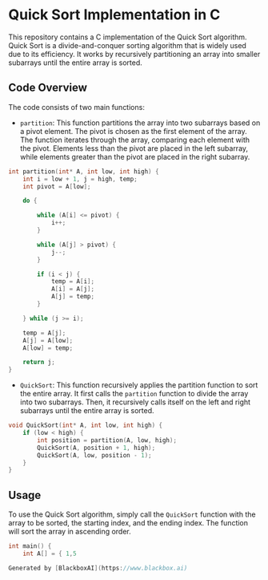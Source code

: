 # Quick Sort Implementation in C

This repository contains a C implementation of the Quick Sort algorithm. Quick Sort is a divide-and-conquer sorting algorithm that is widely used due to its efficiency. It works by recursively partitioning an array into smaller subarrays until the entire array is sorted.

## Code Overview

The code consists of two main functions:

- `partition`: This function partitions the array into two subarrays based on a pivot element. The pivot is chosen as the first element of the array. The function iterates through the array, comparing each element with the pivot. Elements less than the pivot are placed in the left subarray, while elements greater than the pivot are placed in the right subarray.

```c
int partition(int* A, int low, int high) {
    int i = low + 1, j = high, temp;
    int pivot = A[low];

    do {

        while (A[i] <= pivot) {
            i++;
        }

        while (A[j] > pivot) {
            j--;
        }

        if (i < j) {
            temp = A[i];
            A[i] = A[j];
            A[j] = temp;
        }

    } while (j >= i);

    temp = A[j];
    A[j] = A[low];
    A[low] = temp;

    return j;
}
```

- `QuickSort`: This function recursively applies the partition function to sort the entire array. It first calls the `partition` function to divide the array into two subarrays. Then, it recursively calls itself on the left and right subarrays until the entire array is sorted.

```c
void QuickSort(int* A, int low, int high) {
    if (low < high) {
        int position = partition(A, low, high);
        QuickSort(A, position + 1, high);
        QuickSort(A, low, position - 1);
    }
}
```

## Usage

To use the Quick Sort algorithm, simply call the `QuickSort` function with the array to be sorted, the starting index, and the ending index. The function will sort the array in ascending order.

```c
int main() {
    int A[] = { 1,5

Generated by [BlackboxAI](https://www.blackbox.ai)
```
